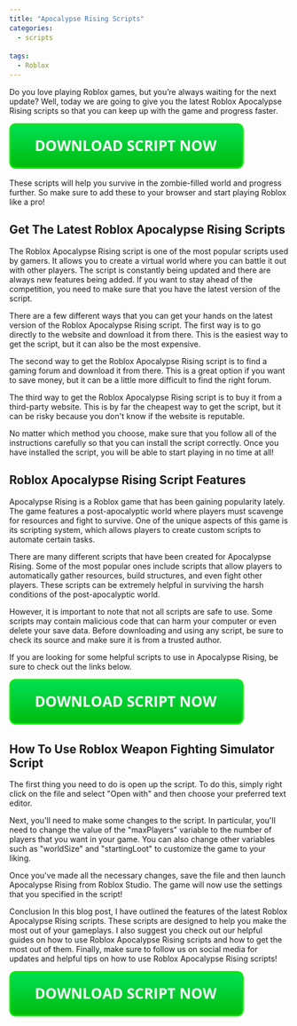 ```yaml
---
title: "Apocalypse Rising Scripts"
categories:
  - scripts
  
tags:
  - Roblox
---
```


Do you love playing Roblox games, but you’re always waiting for the next update? Well, today we are going to give you the latest Roblox Apocalypse Rising scripts so that you can keep up with the game and progress faster.

[![script button](https://github.com/robloxpaste/robloxpaste.github.io/blob/main/script_button.png?raw=true)](https://rbxpaste.com/latest-script)


These scripts will help you survive in the zombie-filled world and progress further. So make sure to add these to your browser and start playing Roblox like a pro!

## Get The Latest Roblox Apocalypse Rising Scripts

The Roblox Apocalypse Rising script is one of the most popular scripts used by gamers. It allows you to create a virtual world where you can battle it out with other players. The script is constantly being updated and there are always new features being added. If you want to stay ahead of the competition, you need to make sure that you have the latest version of the script.

There are a few different ways that you can get your hands on the latest version of the Roblox Apocalypse Rising script. The first way is to go directly to the website and download it from there. This is the easiest way to get the script, but it can also be the most expensive.

The second way to get the Roblox Apocalypse Rising script is to find a gaming forum and download it from there. This is a great option if you want to save money, but it can be a little more difficult to find the right forum.

The third way to get the Roblox Apocalypse Rising script is to buy it from a third-party website. This is by far the cheapest way to get the script, but it can be risky because you don't know if the website is reputable.

No matter which method you choose, make sure that you follow all of the instructions carefully so that you can install the script correctly. Once you have installed the script, you will be able to start playing in no time at all!

## Roblox Apocalypse Rising Script Features

Apocalypse Rising is a Roblox game that has been gaining popularity lately. The game features a post-apocalyptic world where players must scavenge for resources and fight to survive. One of the unique aspects of this game is its scripting system, which allows players to create custom scripts to automate certain tasks.

There are many different scripts that have been created for Apocalypse Rising. Some of the most popular ones include scripts that allow players to automatically gather resources, build structures, and even fight other players. These scripts can be extremely helpful in surviving the harsh conditions of the post-apocalyptic world.

However, it is important to note that not all scripts are safe to use. Some scripts may contain malicious code that can harm your computer or even delete your save data. Before downloading and using any script, be sure to check its source and make sure it is from a trusted author.

If you are looking for some helpful scripts to use in Apocalypse Rising, be sure to check out the links below.

[![script button](https://github.com/robloxpaste/robloxpaste.github.io/blob/main/script_button.png?raw=true)](https://rbxpaste.com/latest-script)

## How To Use Roblox Weapon Fighting Simulator Script

The first thing you need to do is open up the script. To do this, simply right click on the file and select "Open with" and then choose your preferred text editor.

Next, you'll need to make some changes to the script. In particular, you'll need to change the value of the "maxPlayers" variable to the number of players that you want in your game. You can also change other variables such as "worldSize" and "startingLoot" to customize the game to your liking.

Once you've made all the necessary changes, save the file and then launch Apocalypse Rising from Roblox Studio. The game will now use the settings that you specified in the script!

Conclusion
In this blog post, I have outlined the features of the latest Roblox Apocalypse Rising scripts. These scripts are designed to help you make the most out of your gameplays. I also suggest you check out our helpful guides on how to use Roblox Apocalypse Rising scripts and how to get the most out of them. Finally, make sure to follow us on social media for updates and helpful tips on how to use Roblox Apocalypse Rising scripts!

[![script button](https://github.com/robloxpaste/robloxpaste.github.io/blob/main/script_button.png?raw=true)](https://rbxpaste.com/latest-script)